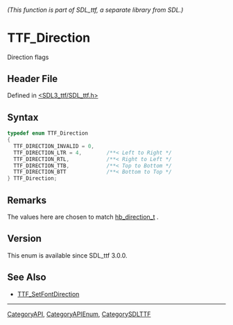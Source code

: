 ###### (This function is part of SDL_ttf, a separate library from SDL.)
# TTF_Direction

Direction flags

## Header File

Defined in [<SDL3_ttf/SDL_ttf.h>](https://github.com/libsdl-org/SDL_ttf/blob/main/include/SDL3_ttf/SDL_ttf.h)

## Syntax

```c
typedef enum TTF_Direction
{
  TTF_DIRECTION_INVALID = 0,
  TTF_DIRECTION_LTR = 4,        /**< Left to Right */
  TTF_DIRECTION_RTL,            /**< Right to Left */
  TTF_DIRECTION_TTB,            /**< Top to Bottom */
  TTF_DIRECTION_BTT             /**< Bottom to Top */
} TTF_Direction;
```

## Remarks

The values here are chosen to match
[hb_direction_t](https://harfbuzz.github.io/harfbuzz-hb-common.html#hb-direction-t)
.

## Version

This enum is available since SDL_ttf 3.0.0.

## See Also

- [TTF_SetFontDirection](TTF_SetFontDirection)

----
[CategoryAPI](CategoryAPI), [CategoryAPIEnum](CategoryAPIEnum), [CategorySDLTTF](CategorySDLTTF)

